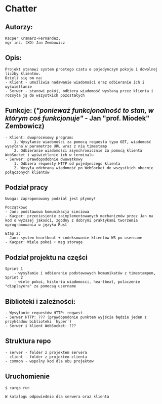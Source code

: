 # Chatter

## Autorzy:
	Kacper Kramarz-Fernandez,
	mgr inż. (XD) Jan Zembowicz

## Opis:

	Projekt stanowi system prostego czatu o pojedynczym pokoju i dowolnej liczby klientów.
	Dzieli się on na:
	- Klient - umożliwia nadawanie wiadomości oraz odbieranie ich i wyświetlanie 
	- Serwer - stanowi pokój, odbiera wiadomość wysłaną przez klienta i rozsyła ją do wszystkich pozostałych

## Funkcje: (<i>"ponieważ funkcjonalność to stan, w którym coś funkcjonuje"</i> - Jan "prof. Miodek" Zembowicz)
	
	- Klient: dwuprocesowy program:
		1. Wysyłanie wiadomości za pomocą requesta typu GET, wiadomość wysyłana w parametrze URL wraz z nią timestamp
		2. Odbieranie wiadomości asynchronicznie za pomocą klienta WebSocket i wyświetlenie ich w terminalu
	- Serwer: prawdopodobnie dwuwątkowy
		1. Odbiera requesty HTTP od pojedynczego klienta
		2. Wysyła odebraną wiadomość po WebSocket do wszystkich obecnie połączonych klientów

## Podział pracy
	Uwaga: zaproponowany podział jest płynny!
	
	Początkowo
	- Jan: podstawowa komunikacja sieciowa
	- Kacper: przeniesienie zaimplementowanych mechanizmów przez Jan na kod o wyższej jakości, zgodny z dobrymi praktykami tworzenia oprogramowania w języku Rust
	
	Etap 2:
	- Jan: system heartbeat + indeksowanie klientów WS po username
	- Kacper: Wiele pokoi + msg storage 


## Podział projektu na części
    Sprint 1
        - wysyłanie i odbieranie podstawowych komunikatów z timestampem,
    Sprint 2
        - wiele pokoi, historia wiadomosci, heartbeat, polaczenie "displayera" za pomocaą username

## Biblioteki i zależności:
	
	- Wysyłanie requestów HTTP: reqwest
	- Serwer HTTP: ??? (prawdopodonie punktem wyjścia będzie jeden z przykładów biblioteki `hyper`)
	- Serwer i klient WebSocket: ???


## Struktura repo
	- server - folder z projektem servera
	- client - folder z projektem clienta
	- common - wspolny kod dla obu projektow

## Uruchomienie

	$ cargo run

	W katalogu odpowiednio dla serwera oraz klienta
